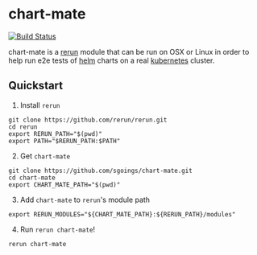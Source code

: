 chart-mate
======

[![Build Status](https://travis-ci.org/sgoings/chart-mate.svg?branch=master)](https://travis-ci.org/sgoings/chart-mate)

chart-mate is a [rerun][rerun] module that can be run on OSX or Linux in order
to help run e2e tests of [helm][helm] charts on a real [kubernetes][kubernetes]
cluster.

Quickstart
----------

1. Install `rerun`

  ```
  git clone https://github.com/rerun/rerun.git
  cd rerun
  export RERUN_PATH="$(pwd)"
  export PATH="$RERUN_PATH:$PATH"
  ```

2. Get `chart-mate`

  ```
  git clone https://github.com/sgoings/chart-mate.git
  cd chart-mate
  export CHART_MATE_PATH="$(pwd)"
  ```

3. Add `chart-mate` to `rerun`'s module path

  ```
  export RERUN_MODULES="${CHART_MATE_PATH}:${RERUN_PATH}/modules"
  ```

4. Run `rerun chart-mate`!

  ```
  rerun chart-mate
  ```

[rerun]: http://rerun.github.io/rerun/
[helm]: http://helm.sh
[kubernetes]: http://kubernetes.io
